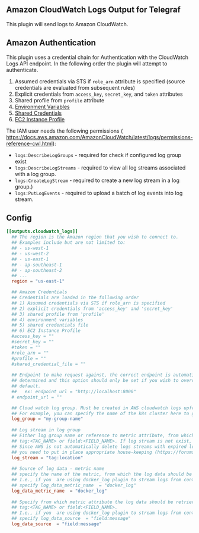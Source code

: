 ## Amazon CloudWatch Logs Output for Telegraf

This plugin will send logs to Amazon CloudWatch.

## Amazon Authentication

This plugin uses a credential chain for Authentication with the CloudWatch Logs
API endpoint. In the following order the plugin will attempt to authenticate.
1. Assumed credentials via STS if `role_arn` attribute is specified (source credentials are evaluated from subsequent rules)
2. Explicit credentials from `access_key`, `secret_key`, and `token` attributes
3. Shared profile from `profile` attribute
4. [Environment Variables](https://github.com/aws/aws-sdk-go/wiki/configuring-sdk#environment-variables)
5. [Shared Credentials](https://github.com/aws/aws-sdk-go/wiki/configuring-sdk#shared-credentials-file)
6. [EC2 Instance Profile](http://docs.aws.amazon.com/AWSEC2/latest/UserGuide/iam-roles-for-amazon-ec2.html)

The IAM user needs the following permissions ( https://docs.aws.amazon.com/AmazonCloudWatch/latest/logs/permissions-reference-cwl.html):
- `logs:DescribeLogGroups` - required for check if configured log group exist	
- `logs:DescribeLogStreams` - required to view all log streams associated with a log group. 
- `logs:CreateLogStream` - required to create a new log stream in a log group.) 
- `logs:PutLogEvents` - required to upload a batch of log events into log stream. 

## Config
```toml
[[outputs.cloudwatch_logs]]
  ## The region is the Amazon region that you wish to connect to.
  ## Examples include but are not limited to:
  ## - us-west-1
  ## - us-west-2
  ## - us-east-1
  ## - ap-southeast-1
  ## - ap-southeast-2
  ## ...
  region = "us-east-1"

  ## Amazon Credentials
  ## Credentials are loaded in the following order
  ## 1) Assumed credentials via STS if role_arn is specified
  ## 2) explicit credentials from 'access_key' and 'secret_key'
  ## 3) shared profile from 'profile'
  ## 4) environment variables
  ## 5) shared credentials file
  ## 6) EC2 Instance Profile
  #access_key = ""
  #secret_key = ""
  #token = ""
  #role_arn = ""
  #profile = ""
  #shared_credential_file = ""
  
  ## Endpoint to make request against, the correct endpoint is automatically
  ## determined and this option should only be set if you wish to override the
  ## default.
  ##   ex: endpoint_url = "http://localhost:8000"
  # endpoint_url = ""

  ## Cloud watch log group. Must be created in AWS cloudwatch logs upfront!
  ## For example, you can specify the name of the k8s cluster here to group logs from all cluster in oine place
  log_group = "my-group-name" 
  
  ## Log stream in log group
  ## Either log group name or reference to metric attribute, from which it can be parsed:
  ## tag:<TAG_NAME> or field:<FIELD_NAME>. If log stream is not exist, it will be created.
  ## Since AWS is not automatically delete logs streams with expired logs entries (i.e. empty log stream) 
  ## you need to put in place appropriate house-keeping (https://forums.aws.amazon.com/thread.jspa?threadID=178855)
  log_stream = "tag:location"
  
  ## Source of log data - metric name
  ## specify the name of the metric, from which the log data should be retrieved.
  ## I.e., if you  are using docker_log plugin to stream logs from container, then
  ## specify log_data_metric_name  = "docker_log"
  log_data_metric_name  = "docker_log"
  
  ## Specify from which metric attribute the log data should be retrieved:
  ## tag:<TAG_NAME> or field:<FIELD_NAME>.
  ## I.e., if you  are using docker_log plugin to stream logs from container, then
  ## specify log_data_source  = "field:message" 
  log_data_source  = "field:message"
```